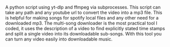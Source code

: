 A python script using yt-dlp and ffmpeg via subprocesses. This script can take any path and any youtube url to convert the video into a mp3 file. This is helpful for making songs for spotify local files and any other need for a downloaded mp3. The multi-song downloader is the most practical tool I coded, it uses the description of a video to find explicitly stated time stamps and split a single video into its downloadable sub-songs. With this tool you can turn any video easily into downloadable music.
